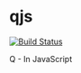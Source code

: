 qjs
===

[![Build Status](https://travis-ci.org/llambeau/qjs.png?branch=master)](https://travis-ci.org/llambeau/qjs)

Q - In JavaScript
